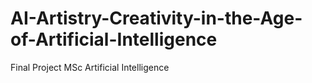 # AI-Artistry-Creativity-in-the-Age-of-Artificial-Intelligence
Final Project MSc Artificial Intelligence
